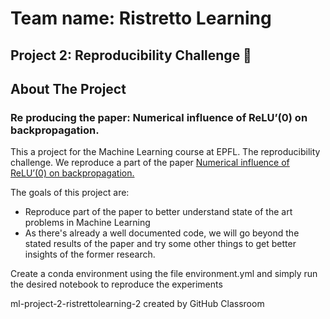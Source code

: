 # Team name: Ristretto Learning

## Project 2: Reproducibility Challenge 🚀️

<!-- ABOUT THE PROJECT -->

## About The Project

### Re producing the paper: Numerical influence of ReLU’(0) on backpropagation.

This a project for the Machine Learning course at EPFL. The reproducibility challenge.
We reproduce a part of the paper [Numerical influence of ReLU’(0) on backpropagation.](https://https://github.com/deel-ai/relu-prime)

The goals of this project are:

* Reproduce part of the paper to better understand state of the art problems in Machine Learning
* As there's already a well documented code, we will go beyond the stated results of the paper and try some other things to get better insights of the former research.

Create a conda environment using the file environment.yml and simply run the desired notebook to reproduce the experiments

ml-project-2-ristrettolearning-2 created by GitHub Classroom
